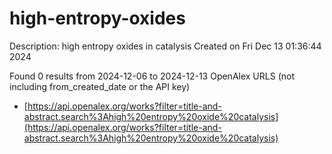 # high-entropy-oxides
Description: high entropy oxides in catalysis
Created on Fri Dec 13 01:36:44 2024

Found 0 results from 2024-12-06 to 2024-12-13
OpenAlex URLS (not including from_created_date or the API key)
- [https://api.openalex.org/works?filter=title-and-abstract.search%3Ahigh%20entropy%20oxide%20catalysis](https://api.openalex.org/works?filter=title-and-abstract.search%3Ahigh%20entropy%20oxide%20catalysis)

